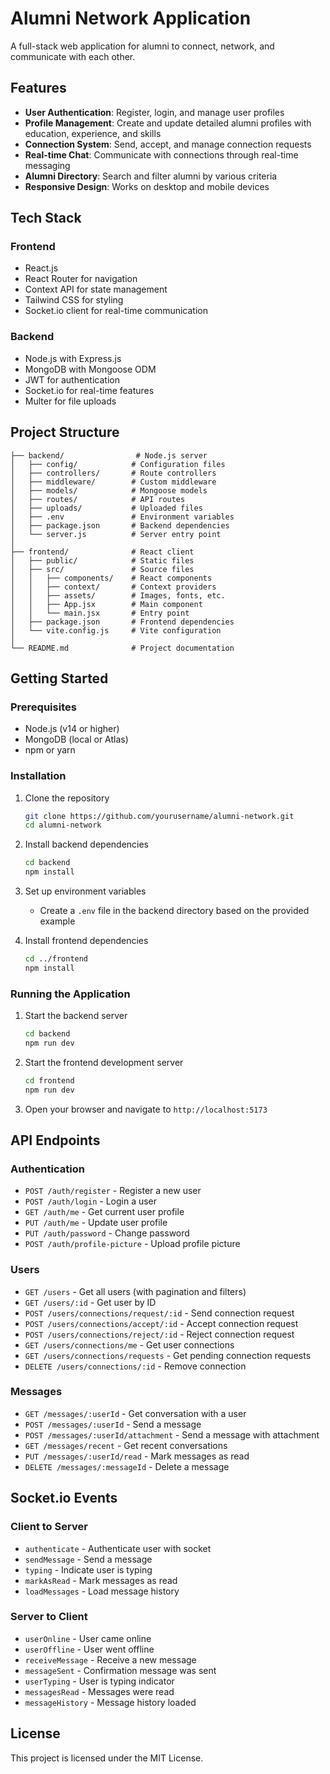 # Alumni Network Application

A full-stack web application for alumni to connect, network, and communicate with each other.

## Features

- **User Authentication**: Register, login, and manage user profiles
- **Profile Management**: Create and update detailed alumni profiles with education, experience, and skills
- **Connection System**: Send, accept, and manage connection requests
- **Real-time Chat**: Communicate with connections through real-time messaging
- **Alumni Directory**: Search and filter alumni by various criteria
- **Responsive Design**: Works on desktop and mobile devices

## Tech Stack

### Frontend
- React.js
- React Router for navigation
- Context API for state management
- Tailwind CSS for styling
- Socket.io client for real-time communication

### Backend
- Node.js with Express.js
- MongoDB with Mongoose ODM
- JWT for authentication
- Socket.io for real-time features
- Multer for file uploads

## Project Structure

```
├── backend/                # Node.js server
│   ├── config/            # Configuration files
│   ├── controllers/       # Route controllers
│   ├── middleware/        # Custom middleware
│   ├── models/            # Mongoose models
│   ├── routes/            # API routes
│   ├── uploads/           # Uploaded files
│   ├── .env               # Environment variables
│   ├── package.json       # Backend dependencies
│   └── server.js          # Server entry point
│
├── frontend/              # React client
│   ├── public/            # Static files
│   ├── src/               # Source files
│   │   ├── components/    # React components
│   │   ├── context/       # Context providers
│   │   ├── assets/        # Images, fonts, etc.
│   │   ├── App.jsx        # Main component
│   │   └── main.jsx       # Entry point
│   ├── package.json       # Frontend dependencies
│   └── vite.config.js     # Vite configuration
│
└── README.md              # Project documentation
```

## Getting Started

### Prerequisites

- Node.js (v14 or higher)
- MongoDB (local or Atlas)
- npm or yarn

### Installation

1. Clone the repository
   ```bash
   git clone https://github.com/yourusername/alumni-network.git
   cd alumni-network
   ```

2. Install backend dependencies
   ```bash
   cd backend
   npm install
   ```

3. Set up environment variables
   - Create a `.env` file in the backend directory based on the provided example

4. Install frontend dependencies
   ```bash
   cd ../frontend
   npm install
   ```

### Running the Application

1. Start the backend server
   ```bash
   cd backend
   npm run dev
   ```

2. Start the frontend development server
   ```bash
   cd frontend
   npm run dev
   ```

3. Open your browser and navigate to `http://localhost:5173`

## API Endpoints

### Authentication
- `POST /auth/register` - Register a new user
- `POST /auth/login` - Login a user
- `GET /auth/me` - Get current user profile
- `PUT /auth/me` - Update user profile
- `PUT /auth/password` - Change password
- `POST /auth/profile-picture` - Upload profile picture

### Users
- `GET /users` - Get all users (with pagination and filters)
- `GET /users/:id` - Get user by ID
- `POST /users/connections/request/:id` - Send connection request
- `POST /users/connections/accept/:id` - Accept connection request
- `POST /users/connections/reject/:id` - Reject connection request
- `GET /users/connections/me` - Get user connections
- `GET /users/connections/requests` - Get pending connection requests
- `DELETE /users/connections/:id` - Remove connection

### Messages
- `GET /messages/:userId` - Get conversation with a user
- `POST /messages/:userId` - Send a message
- `POST /messages/:userId/attachment` - Send a message with attachment
- `GET /messages/recent` - Get recent conversations
- `PUT /messages/:userId/read` - Mark messages as read
- `DELETE /messages/:messageId` - Delete a message

## Socket.io Events

### Client to Server
- `authenticate` - Authenticate user with socket
- `sendMessage` - Send a message
- `typing` - Indicate user is typing
- `markAsRead` - Mark messages as read
- `loadMessages` - Load message history

### Server to Client
- `userOnline` - User came online
- `userOffline` - User went offline
- `receiveMessage` - Receive a new message
- `messageSent` - Confirmation message was sent
- `userTyping` - User is typing indicator
- `messagesRead` - Messages were read
- `messageHistory` - Message history loaded

## License

This project is licensed under the MIT License.